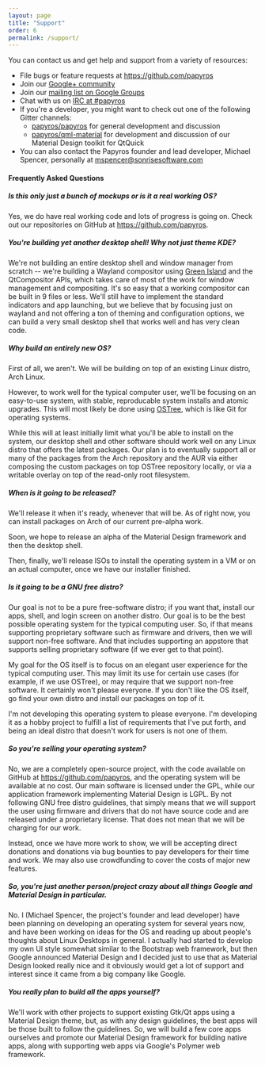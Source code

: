 ```yaml
---
layout: page
title: "Support"
order: 6
permalink: /support/
---
```


You can contact us and get help and support from a variety of resources:

* File bugs or feature requests at <https://github.com/papyros>
* Join our [Google+ community](https://plus.google.com/communities/109966288908859324845)
* Join our [mailing list on Google Groups](https://groups.google.com/forum/#!forum/papyros)
* Chat with us on [IRC at #papyros](http://webchat.freenode.net/?channels=papyros)
* If you're a developer, you might want to check out one of the following Gitter channels:
  * [papyros/papyros](https://gitter.im/papyros/papyros) for general development and discussion
  * [papyros/qml-material](https://gitter.im/papyros/qml-material) for development and discussion of our Material Design toolkit for QtQuick
* You can also contact the Papyros founder and lead developer, Michael Spencer, personally at [mspencer@sonrisesoftware.com](mailto:mspencer@sonrisesoftware.com)

#### Frequently Asked Questions

##### Is this only just a bunch of mockups or is it a real working OS?

Yes, we do have real working code and lots of progress is going on. Check out our repositories on GitHub
at <https://github.com/papyros>.

##### You're building yet another desktop shell! Why not just theme KDE?

We're not building an entire desktop shell and window manager from scratch -- we're building a Wayland compositor using [Green Island](https://github.com/greenisland/greenisland) and the QtCompositor APIs, which takes care of most of the work for window management and compositing. It's so easy that a working compositor can be built in 9 files or less. We'll still have to implement the standard indicators and app launching, but we believe that by focusing just on wayland and not offering a ton of theming and configuration options, we can build a very small desktop shell that works well and has very clean code.

##### Why build an entirely new OS?

First of all, we aren't. We will be building on top of an existing Linux distro, Arch Linux.

However, to work well for the typical computer user, we'll be focusing on an easy-to-use system, with stable, reproducable system installs and atomic upgrades. This will most likely be done using [OSTree](https://wiki.gnome.org/action/show/Projects/OSTree), which is like Git for operating systems.

While this will at least initially limit what you'll be able to install on the system, our desktop shell and other software should work well on any Linux distro that offers the latest packages. Our plan is to eventually support all or many of the packages from the Arch repository and the AUR via either composing the custom packages on top OSTree repository locally, or via a writable overlay on top of the read-only root filesystem.

##### When is it going to be released?

We'll release it when it's ready, whenever that will be. As of right now, you can install packages on Arch of our current pre-alpha work.

Soon, we hope to release an alpha of the Material Design framework and then the desktop shell.

Then, finally, we'll release ISOs to install the operating system in a VM or on an actual computer, once we have our installer finished.

##### Is it going to be a GNU free distro?

Our goal is not to be a pure free-software distro; if you want that, install our apps, shell, and
login screen on another distro. Our goal is to be the best possible operating system for the typical
computing user. So, if that means supporting proprietary software such as firmware and drivers, then
we will support non-free software. And that includes supporting an appstore that supports selling
proprietary software (if we ever get to that point).

My goal for the OS itself is to focus on an elegant user experience for the typical computing user.
This may limit its use for certain use cases (for example, if we use OSTree), or may require that
we support non-free software. It certainly won't please everyone. If you don't like the OS itself,
go find your own distro and install our packages on top of it.﻿

I'm not developing this operating system to please everyone. I'm developing it as a hobby project
to fulfill a list of requirements that I've put forth, and being an ideal distro that doesn't
work for users is not one of them.﻿

##### So you're selling your operating system?

No, we are a completely open-source project, with the code available on GitHub at <https://github.com/papyros>, and the operating system will be available at no cost. Our main software is licensed under the GPL, while our application framework implementing Material Design is LGPL. By not following GNU free distro guidelines, that simply means that we will support the user using firmware and drivers that do not have source code and are released under a proprietary license. That does not mean that we will be charging for our work.

Instead, once we have more work to show, we will be accepting direct donations and donations via bug bounties to pay developers for their time and work. We may also use crowdfunding to cover the costs of major new features.

##### So, you're just another person/project crazy about all things Google and Material Design in particular.

No. I (Michael Spencer, the project's founder and lead developer) have been planning on developing an operating system for several years now, and have been working on ideas for the OS and reading up about people's thoughts about Linux Desktops in general. I actually had started to develop my own UI style somewhat similar to the Bootstrap web framework, but then Google announced Material Design and I decided just to use that as Material Design looked really nice and it obviously would get a lot of support and interest since it came from a big company like Google.

##### You really plan to build all the apps yourself?

We'll work with other projects to support existing Gtk/Qt apps using a Material Design theme, but, as with any design guidelines, the best apps will be those built to follow the guidelines. So, we will build a few core apps ourselves and promote our Material Design framework for building native apps, along with supporting web apps via Google's Polymer web framework.
